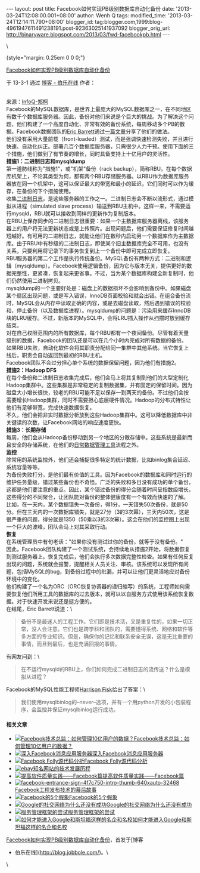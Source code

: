 --- layout: post title: Facebook如何实现PB级别数据库自动化备份 date:
'2013-03-24T12:08:00.001+08:00' author: Wenh Q tags: modified\_time:
'2013-03-24T12:14:11.790+08:00' blogger\_id:
tag:blogger.com,1999:blog-4961947611491238191.post-92363025141937092
blogger\_orig\_url:
http://binaryware.blogspot.com/2013/03/fwd-facebookpb.html ---

\

 {style="margin: 0.25em 0 0 0;"}

[Facebook如何实现PB级别数据库自动化备份](http://blog.jobbole.com/34500/?utm_source=rss&utm_medium=rss&utm_campaign=facebook%25e5%25a6%2582%25e4%25bd%2595%25e5%25ae%259e%25e7%258e%25b0pb%25e7%25ba%25a7%25e5%2588%25ab%25e6%2595%25b0%25e6%258d%25ae%25e5%25ba%2593%25e8%2587%25aa%25e5%258a%25a8%25e5%258c%2596%25e5%25a4%2587%25e4%25bb%25bd)

于 13-3-1 通过 [博客 - 伯乐在线](http://blog.jobbole.com/) 作者：

\
来源：[InfoQ-郑柯](http://www.infoq.com/cn/news/2013/02/facebook-mysql-backup)\
Facebook的MySQL数据库，是世界上最庞大的MySQL数据库之一，在不同地区有数千个数据库服务器。因此，备份对他们来说是个巨大的挑战。为了解决这个问题，他们构建了一个高度自动化、非常有效的备份系统，每周移动多个PB的数据。Facebook数据团队的[Eric
Barrett](http://www.facebook.com/ehb)通过[一篇文章](http://www.facebook.com/notes/facebook-engineering/under-the-hood-automated-backups/10151239431923920)分享了他们的做法。\
他们没有采用大量前载（front-loaded）测试，而是强调快速检测失败，并且进行快速、自动化纠正。部署几百个数据库服务器，只需很少人力干预。使用下面的三个措施，他们做到了有节奏的增长，同时具备支持上十亿用户的灵活性。\
**措施1：二进制日志和mysqldump**\
第一道防线称为"措施1"，或"机架"备份（rack
backup），简称RBU。在每个数据库机架上，不论其类型为何，都有两个RBU存储服务器。以RBU作为数据库服务器放在同一个机架中，这可以保证最大的带宽和最小的延迟，它们同时可以作为缓存，在备份的下个措施使用。\
收集[二进制日志](http://dev.mysql.com/doc/refman/5.1/en/binary-log.html)，是这些服务器的工作之一。二进制日志会不断以流形式，通过模拟从进程（simulated
slave
process）输送到RBU主机中。这样一来，不需要运行mysqld，RBU就可以接收到同样的更新作为复制版本。\
在RBU上保存同步的二进制日志很重要：如果一个主数据库服务器离线，该服务器上的用户将无法更新状态或是上传照片。出现问题后，他们需要保证修复时间越短越好。有可用的二进制日志，就能让他们在数秒内启动另一个数据库作为主数据库。由于RBU中有秒级的二进制日志，即使某个旧主数据库完全不可用，也没有关系，只要利用将记录下的事务恢复到上一个备份中即可完成立即恢复。\
RBU服务器的第二个工作是执行传统备份。MySQL备份有两种方式：二进制和逻辑（mysqldump）。Facebook使用逻辑备份，因为它与版本无关，提供更好的数据完整性，更紧凑，恢复起来更省事。不过，当为某个数据库构建全新复制时，他们仍然使用二进制拷贝。\
mysqldump的一个主要好处是：磁盘上的数据损坏不会影响到备份中。如果磁盘某个扇区出现问题，或是写入错误，InnoDB页面校验和就会出错。在组合备份流时，MySQL会从内存中读取正确的内容，或是去磁盘读取，然后遇到错误的校验和，停止备份（以及数据库进程）。mysqldump的问题是：污染用来缓存InnoDB块的LRU缓存。不过，新版本的MySQL中，会将LRU插入操作从扫描时放到缓存结束。\
对在自己权限范围内的所有数据库，每个RBU都有一个夜间备份。尽管有着天量级别的数据，Facebook的团队还是可以在几个小时内完成对所有数据的备份。\
如果RBU失败，自动化软件会将其职责分配给同一集群中其他系统。当它恢复上线后，职责会自动返回到最初的RBU主机。\
Facebook团队不会过分担心单个系统的数据保留问题，因为他们有措施2。\
**措施2：Hadoop DFS**\
在每个备份和二进制日志收集完成后，他们会马上将其复制到他们的大型定制化Hadoop集群中。这些集群是非常稳定的复制数据集，并有固定的保留时间。因为磁盘大小增长很快，较老的RBU可能不足以保存一到两天的备份。不过他们会按需要增长Hadoop集群，同时不需要担心底层硬件情况。Hadoop的分布式特性让他们有足够带宽，完成快速数据恢复。\
不久，他们会把非实时数据分析放到这些Hadoop集群中。这可以降低数据库中非关键读的次数，让Facebook网站的响应速度更快。\
**措施3：长期存储**\
每周，他们会从Hadoop备份移动到另一个地区的分散存储中。这些系统是最新而且安全的存储系统，在他们的[日常数据管理工具](https://www.facebook.com/note.php?note_id=10150275248698920)流程之外。\
**监控**\
除常用的系统监控外，他们还会捕捉很多特定的统计数据，比如binlog集合延迟、系统容量等等。\
为备份失败打分，是他们最有价值的工具。因为Facebook的数据库和同时运行的维护任务量级，错过某些备份也不奇怪。广泛的失败和多日没有成功的单个备份，这都是他们要注意的重点。因此，某个错过备份的得分会随着时间呈指数级增长，这些得分的不同聚合，让团队能对备份的整体健康度有一个有效而快速的了解。\
比如，在一天内，某个数据错失一次备份，得1分，一天错失50次备份，就是50分。但在三天内的一次数据库错失，就是27分（3的3次幂），三天内50次，这是很严重的问题，得分就是1350（50乘以3的3次幂）。这会在他们的监控图上出现一个巨大的波峰，团队会马上对其采取行动。\
**恢复**\
在系统管理员中有句老话："如果你没有测试过你的备份，就等于没有备份。"\
因此，Facebook团队构建了一个测试系统，会持续地从措施2开始，将数据恢复到测试服务器上。恢复完成后，他们会执行多次数据完整性检查。如果有任何反复出现的问题，系统就会报警，提醒相关人员关注、审核。该系统可以发现所有问题，包括MySQL的bug，到备份过程中的纰漏，并可以让他们更灵活地应对备份环境中的变化。\
他们构建了一个名为ORC（ORC恢复协调器的递归缩写）的系统，工程师如何需要恢复他们所用工具的数据库的过去版本，就可以以自服务方式使用该系统恢复数据。对于快速开发来说还是挺方便的。\
在结尾，Eric Barrett说道：\

> 备份不是最迷人的工程工作。它们即是技术活，又是重复性的，如果一切正常，没人会注意。它们也是跨学科和团队的，需要懂得系统、网络和软件等多方面的专业知识。但是，确保你的记忆和联系安全无误，这是无比重要的事情，而且到最后，也是充满回报的事情。

有网友问到：\

> 在不运行mysqld的RBU上，你们如何完成二进制日志的流传送？什么是模拟从进程？

Facebook的MySQL性能工程师[Harrison
Fisk](http://www.facebook.com/harrison.fisk)给出了答案：\

> 我们使用mysqlbinlog的–never–选项，并有一个用python开发的小包装程序，会监控并保证mysqlbinlog运行成功。

#### 相关文章

-   [![Facebook技术总监：如何管理10亿用户的数据？]()](http://blog.jobbole.com/32804/)[Facebook技术总监：如何管理10亿用户的数据？](http://blog.jobbole.com/32804/)
-   [![深入Facebook消息应用服务器]()](http://blog.jobbole.com/740/)[深入Facebook消息应用服务器](http://blog.jobbole.com/740/)
-   [![Facebook
    Folly源代码分析]()](http://blog.jobbole.com/24093/)[Facebook
    Folly源代码分析](http://blog.jobbole.com/24093/)
-   [![ebay]()](http://blog.jobbole.com/20330/)[知名网站的技术发展历程](http://blog.jobbole.com/20330/)
-   [![提高软件质量实践――Facebook篇]()](http://blog.jobbole.com/29907/)[提高软件质量实践――Facebook篇](http://blog.jobbole.com/29907/)
-   [![facebook-entrance-sign-4f7c750-intro-thumb-640xauto-32468]()](http://blog.jobbole.com/16966/)[Facebook工程发布技术的幕后故事](http://blog.jobbole.com/16966/)
-   [![Facebook的5个假象]()](http://blog.jobbole.com/240/)[Facebook的5个假象](http://blog.jobbole.com/240/)
-   [![Google的社交网络为什么还没有成功]()](http://blog.jobbole.com/87/)[Google的社交网络为什么还没有成功](http://blog.jobbole.com/87/)
-   [![服务管理框架的尝试]()](http://blog.jobbole.com/1227/)[服务管理框架的尝试](http://blog.jobbole.com/1227/)
-   [![如何才能进入Google和斯坦福这样的名企和名校]()](http://blog.jobbole.com/768/)[如何才能进入Google和斯坦福这样的名企和名校](http://blog.jobbole.com/768/)

[Facebook如何实现PB级别数据库自动化备份](http://blog.jobbole.com/34500/)，首发于[博客
- 伯乐在线](http://blog.jobbole.com/)。\

\

